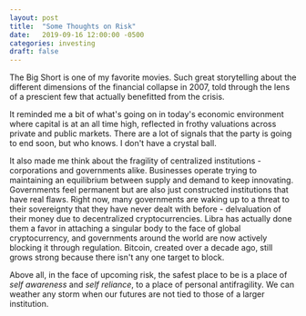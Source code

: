```yaml
---
layout: post
title:  "Some Thoughts on Risk"
date:   2019-09-16 12:00:00 -0500
categories: investing
draft: false
---
```


The Big Short is one of my favorite movies. Such great storytelling about the different dimensions of the financial collapse in 2007, told through the lens of a prescient few that actually benefitted from the crisis. 

It reminded me a bit of what's going on in today's economic environment where capital is at an all time high, reflected in frothy valuations across private and public markets. There are a lot of signals that the party is going to end soon, but who knows. I don't have a crystal ball.

It also made me think about the fragility of centralized institutions - corporations and governments alike. Businesses operate trying to maintaining an equilibrium between supply and demand to keep innovating. Governments feel permanent but are also just constructed institutions that have real flaws. Right now, many governments are waking up to a threat to their sovereignty that they have never dealt with before - delvaluation of their money due to decentralized cryptocurrencies. Libra has actually done them a favor in attaching a singular body to the face of global cryptocurrency, and governments around the world are now actively blocking it through regulation. Bitcoin, created over a decade ago, still grows strong because there isn't any one target to block.

Above all, in the face of upcoming risk, the safest place to be is a place of _self awareness_ and _self reliance_, to a place of personal antifragility. We can weather any storm when our futures are not tied to those of a larger institution.